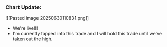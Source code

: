 
### Chart Update:

![[Pasted image 20250630110831.png]]

- We're live!!!
- I'm currently tapped into this trade and I will hold this trade until we've taken out the high.